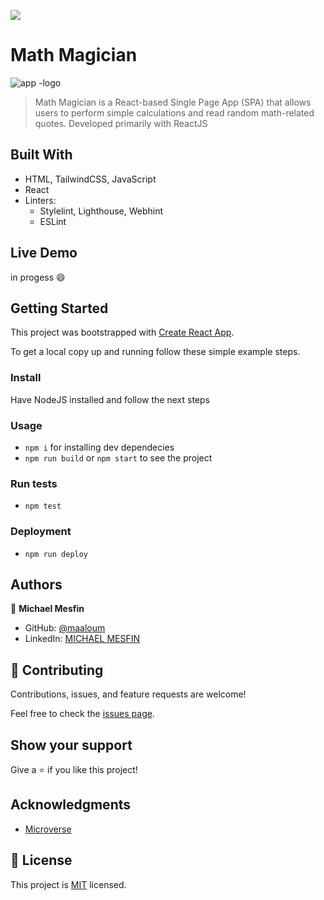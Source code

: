 ![](https://img.shields.io/badge/Microverse-blueviolet)

# Math Magician
![app -logo]()

> Math Magician is a React-based Single Page App (SPA) that allows users to perform simple calculations and read random math-related quotes. Developed primarily with ReactJS


## Built With

- HTML, TailwindCSS, JavaScript
- React
- Linters:
  - Stylelint, Lighthouse, Webhint
  - ESLint

## Live Demo

in progess :smile:


## Getting Started

This project was bootstrapped with [Create React App](https://github.com/facebook/create-react-app).


To get a local copy up and running follow these simple example steps.

### Install
Have NodeJS installed and follow the next steps
### Usage
- `npm i` for installing dev dependecies
- `npm run build` or `npm start` to see the project
### Run tests
- `npm test`
### Deployment
- `npm run deploy`


## Authors

👤 **Michael Mesfin**

- GitHub: [@maaloum](https://github.com/maaloum)
- LinkedIn: [MICHAEL MESFIN](https://www.linkedin.com/in/ely-cheikh-maaloum-075a79135/)

## 🤝 Contributing

Contributions, issues, and feature requests are welcome!

Feel free to check the [issues page](../../issues/).

## Show your support

Give a ⭐️ if you like this project!

## Acknowledgments

- [Microverse](https://microverse.org)

## 📝 License

This project is [MIT](./MIT.md) licensed.
